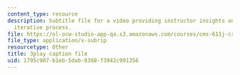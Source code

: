 ```yaml
---
content_type: resource
description: Subtitle file for a video providing instructor insights on teaching the
  iterative process.
file: https://ol-ocw-studio-app-qa.s3.amazonaws.com/courses/cms-611j-creating-video-games-fall-2014/1795c907b1eb5dab8388f3942c991356_B3_z1qTD2ZE.vtt
file_type: application/x-subrip
resourcetype: Other
title: 3play caption file
uid: 1795c907-b1eb-5dab-8388-f3942c991356
---
```

